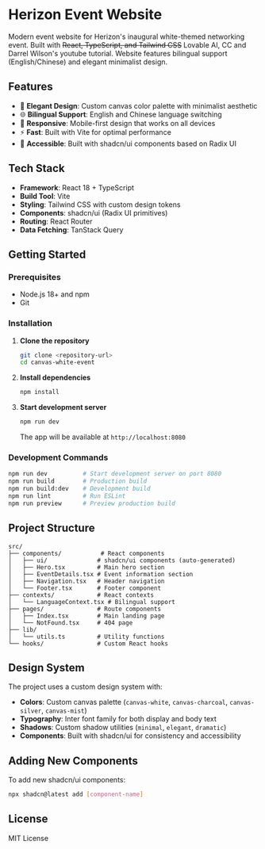# Herizon Event Website

Modern event website for Herizon's inaugural white-themed networking event. Built with ~~React, TypeScript, and Tailwind CSS~~ Lovable AI, CC and Darrel Wilson's youtube tutorial. Website features bilingual support (English/Chinese) and elegant minimalist design.

## Features

- 🎨 **Elegant Design**: Custom canvas color palette with minimalist aesthetic
- 🌐 **Bilingual Support**: English and Chinese language switching
- 📱 **Responsive**: Mobile-first design that works on all devices
- ⚡ **Fast**: Built with Vite for optimal performance
- 🎯 **Accessible**: Built with shadcn/ui components based on Radix UI

## Tech Stack

- **Framework**: React 18 + TypeScript
- **Build Tool**: Vite
- **Styling**: Tailwind CSS with custom design tokens
- **Components**: shadcn/ui (Radix UI primitives)
- **Routing**: React Router
- **Data Fetching**: TanStack Query

## Getting Started

### Prerequisites

- Node.js 18+ and npm
- Git

### Installation

1. **Clone the repository**
   ```bash
   git clone <repository-url>
   cd canvas-white-event
   ```

2. **Install dependencies**
   ```bash
   npm install
   ```

3. **Start development server**
   ```bash
   npm run dev
   ```

   The app will be available at `http://localhost:8080`

### Development Commands

```bash
npm run dev          # Start development server on port 8080
npm run build        # Production build
npm run build:dev    # Development build
npm run lint         # Run ESLint
npm run preview      # Preview production build
```

## Project Structure

```
src/
├── components/           # React components
│   ├── ui/              # shadcn/ui components (auto-generated)
│   ├── Hero.tsx         # Main hero section
│   ├── EventDetails.tsx # Event information section
│   ├── Navigation.tsx   # Header navigation
│   └── Footer.tsx       # Footer component
├── contexts/            # React contexts
│   └── LanguageContext.tsx # Bilingual support
├── pages/               # Route components
│   ├── Index.tsx        # Main landing page
│   └── NotFound.tsx     # 404 page
├── lib/
│   └── utils.ts         # Utility functions
└── hooks/               # Custom React hooks
```

## Design System

The project uses a custom design system with:

- **Colors**: Custom canvas palette (`canvas-white`, `canvas-charcoal`, `canvas-silver`, `canvas-mist`)
- **Typography**: Inter font family for both display and body text
- **Shadows**: Custom shadow utilities (`minimal`, `elegant`, `dramatic`)
- **Components**: Built with shadcn/ui for consistency and accessibility

## Adding New Components

To add new shadcn/ui components:

```bash
npx shadcn@latest add [component-name]
```

## License

MIT License
